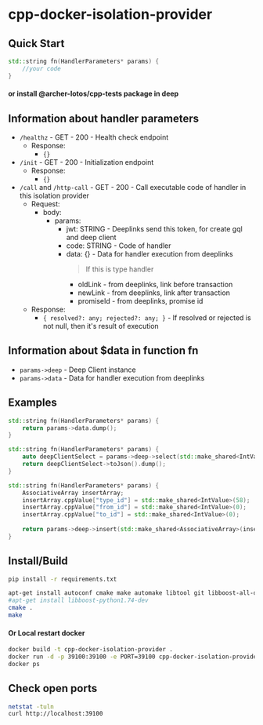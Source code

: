 # cpp-docker-isolation-provider

## Quick Start
```cpp
std::string fn(HandlerParameters* params) {
    //your code
}
```
#### or install @archer-lotos/cpp-tests package in deep


## Information about handler parameters
- `/healthz` - GET - 200 - Health check endpoint
    - Response:
        - `{}`
- `/init` - GET - 200 - Initialization endpoint
    - Response:
        - `{}`
- `/call` and `/http-call` - GET - 200 - Call executable code of handler in this isolation provider
    - Request:
        - body:
            - params:
                - jwt: STRING - Deeplinks send this token, for create gql and deep client
                - code: STRING - Code of handler
                - data: {} - Data for handler execution from deeplinks
                  > If this is type handler
                    - oldLink - from deeplinks, link before transaction
                    - newLink - from deeplinks, link after transaction
                    - promiseId - from deeplinks, promise id
    - Response:
        - `{ resolved?: any; rejected?: any; }` - If resolved or rejected is not null, then it's result of execution


## Information about $data in function fn

- `params->deep` - Deep Client instance
- `params->data` - Data for handler execution from deeplinks


## Examples
```cpp
std::string fn(HandlerParameters* params) {
    return params->data.dump();
}
```

```cpp
std::string fn(HandlerParameters* params) {
    auto deepClientSelect = params->deep->select(std::make_shared<IntValue>(1));
    return deepClientSelect->toJson().dump();
}
```

```cpp
std::string fn(HandlerParameters* params) {
    AssociativeArray insertArray;
    insertArray.cppValue["type_id"] = std::make_shared<IntValue>(58);
    insertArray.cppValue["from_id"] = std::make_shared<IntValue>(0);
    insertArray.cppValue["to_id"] = std::make_shared<IntValue>(0);
    
    return params->deep->insert(std::make_shared<AssociativeArray>(insertArray))->toJson().dump();
}
```


## Install/Build
```bash
pip install -r requirements.txt

apt-get install autoconf cmake make automake libtool git libboost-all-dev libssl-dev g++
#apt-get install libboost-python1.74-dev
cmake .
make
```

#### Or Local restart docker
```bash
docker build -t cpp-docker-isolation-provider .
docker run -d -p 39100:39100 -e PORT=39100 cpp-docker-isolation-provider
docker ps
```


## Check open ports
```bash
netstat -tuln
curl http://localhost:39100
```